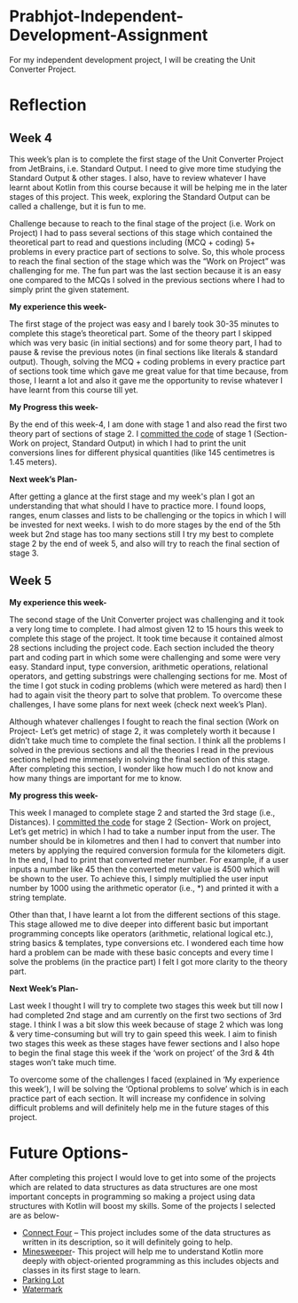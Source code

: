 # Prabhjot-Independent-Development-Assignment

For my independent development project, I will be creating the Unit Converter Project.

# Reflection

## Week 4

This week’s plan is to complete the first stage of the Unit Converter Project from JetBrains, i.e. Standard Output. I need to give more time studying the Standard Output & other stages. I also, have to review whatever I have learnt about Kotlin from this course because it will be helping me in the later stages of this project. This week, exploring the Standard Output can be called a challenge, but it is fun to me. 

Challenge because to reach to the final stage of the project (i.e. Work on Project) I had to pass several sections of this stage which contained the theoretical part to read and questions including (MCQ + coding) 5+ problems in every practice part of sections to solve. So, this whole process to reach the final section of the stage which was the “Work on Project” was challenging for me. The fun part was the last section because it is an easy one compared to the MCQs I solved in the previous sections where I had to simply print the given statement.


**My experience this week-** 

The first stage of the project was easy and I barely took 30-35 minutes to complete this stage’s theoretical part. Some of the theory part I skipped which was very basic (in initial sections) and for some theory part, I had to pause & revise the previous notes (in final sections like literals & standard output). Though, solving the MCQ + coding problems in every practice part of sections took time which gave me great value for that time because, from those, I learnt a lot and also it gave me the opportunity to revise whatever I have learnt from this course till yet. 

**My Progress this week-**

By the end of this week-4, I am done with stage 1 and also read the first two theory part of sections of stage 2. I [committed the code](https://github.com/nic-dgl-204-fall-2022/Prabhjot-Independent-Development-Assignment/blob/main/src/main/kotlin/stage1.kt) of stage 1 (Section- Work on project, Standard Output) in which I had to print the unit conversions lines for different physical quantities (like 145 centimetres is 1.45 meters). 

**Next week’s Plan-**

After getting a glance at the first stage and my week's plan I got an understanding that what should I have to practice more. I found loops, ranges, enum classes and lists to be challenging or the topics in which I will be invested for next weeks.
I wish to do more stages by the end of the 5th week but 2nd stage has too many sections still I try my best to complete stage 2 by the end of week 5, and also will try to reach the final section of stage 3.

## Week 5

**My experience this week-**

The second stage of the Unit Converter project was challenging and it took a very long time to complete. I had almost given 12 to 15 hours this week to complete this stage of the project.  It took time because it contained almost 28 sections including the project code. Each section included the theory part and coding part in which some were challenging and some were very easy. Standard input, type conversion, arithmetic operations, relational operators, and getting substrings were challenging sections for me. Most of the time I got stuck in coding problems (which were metered as hard) then I had to again visit the theory part to solve that problem. To overcome these challenges, I have some plans for next week (check next week’s Plan). 

Although whatever challenges I fought to reach the final section (Work on Project- Let’s get metric) of stage 2, it was completely worth it because I didn’t take much time to complete the final section. I think all the problems I solved in the previous sections and all the theories I read in the previous sections helped me immensely in solving the final section of this stage. After completing this section, I wonder like how much I do not know and how many things are important for me to know.  

**My progress this week-**

This week I managed to complete stage 2 and started the 3rd stage (i.e., Distances). I [committed the code](https://github.com/nic-dgl-204-fall-2022/Prabhjot-Independent-Development-Assignment/blob/main/src/main/kotlin/stage2.kt) for stage 2 (Section- Work on project, Let’s get metric) in which I had to take a number input from the user. The number should be in kilometres and then I had to convert that number into meters by applying the required conversion formula for the kilometers digit. In the end, I had to print that converted meter number. For example, if a user inputs a number like 45 then the converted meter value is 4500 which will be shown to the user. To achieve this, I simply multiplied the user input number by 1000 using the arithmetic operator (i.e., *) and printed it with a string template. 

Other than that, I have learnt a lot from the different sections of this stage. This stage allowed me to dive deeper into different basic but important programming concepts like operators (arithmetic, relational logical etc.), string basics & templates, type conversions etc. I wondered each time how hard a problem can be made with these basic concepts and every time I solve the problems (in the practice part) I felt I got more clarity to the theory part.  

**Next Week’s Plan-**

Last week I thought I will try to complete two stages this week but till now I had completed 2nd stage and am currently on the first two sections of 3rd stage. I think I was a bit slow this week because of stage 2 which was long & very time-consuming but will try to gain speed this week. I aim to finish two stages this week as these stages have fewer sections and I also hope to begin the final stage this week if the ‘work on project’ of the 3rd & 4th stages won’t take much time. 

To overcome some of the challenges I faced (explained in ‘My experience this week’), I will be solving the ‘Optional problems to solve’ which is in each practice part of each section. It will increase my confidence in solving difficult problems and will definitely help me in the future stages of this project. 



# Future Options-

After completing this project I would love to get into some of the projects which are related to data structures as data structures are one most important concepts in programming so making a project using data structures with Kotlin will boost my skills. 
Some of the projects I selected are as below- 

-	[Connect Four](https://hyperskill.org/projects/202?track=18) – This project includes some of the data structures as written in its description, so it will definitely going to help.
-	[Minesweeper](https://hyperskill.org/projects/8?track=18)- This project will help me to understand Kotlin more deeply with object-oriented programming as this includes objects and classes in its first stage to learn. 
-	[Parking Lot](https://hyperskill.org/projects/75?track=18) 
-	[Watermark](https://hyperskill.org/projects/222?track=18)
